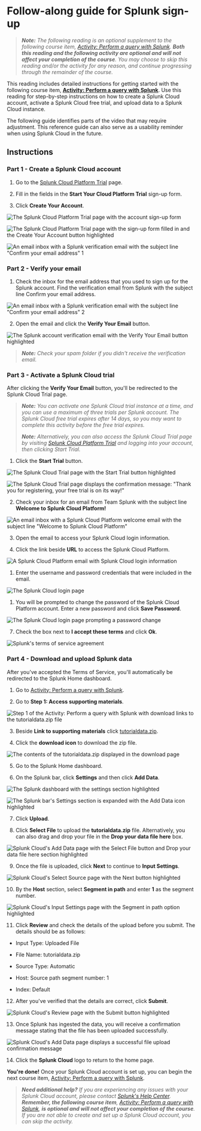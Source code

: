 # Follow-along guide for Splunk sign-up
> ***Note:** The following reading is an optional supplement to the following course item, [Activity: Perform a query with Splunk](/Portfolio%20Activity/Lab%20Activity/Perform%20a%20query%20with%20Splunk/perform-a-query-with-splunk.md). **Both this reading and the following activity are optional and will not affect your completion of the course**. You may choose to skip this reading and/or the activity for any reason, and continue progressing through the remainder of the course.* 

This reading includes detailed instructions for getting started with the following course item, [**Activity: Perform a query with Splunk**](/Portfolio%20Activity/Lab%20Activity/Perform%20a%20query%20with%20Splunk/perform-a-query-with-splunk.md). Use this reading for step-by-step instructions on how to create a Splunk Cloud account, activate a Splunk Cloud free trial, and upload data to a Splunk Cloud instance.

The following guide identifies parts of the video that may require adjustment. This reference guide can also serve as a usability reminder when using Splunk Cloud in the future.

## Instructions

### Part 1 - Create a Splunk Cloud account
1. Go to the [Splunk Cloud Platform Trial](https://www.splunk.com/en_us/download/splunk-cloud.html) page.
   
2. Fill in the fields in the **Start Your Cloud Platform Trial** sign-up form.
   
3. Click **Create Your Account**.

![The Splunk Cloud Platform Trial page with the account sign-up form](/Detection%20and%20Response/img/the-splunk-cloud-platform-trial-page-with-the-account-sign-up-form.png)

![The Splunk Cloud Platform Trial page with the sign-up form filled in and the  Create Your Account button highlighted](/Detection%20and%20Response/img/the-splunk-cloud-platform-trial-page-with-the-sign-up-form-filled-in-and-the-create-your-account-button-highlighted.png)

![An email inbox with a Splunk verification email with the subject line &quot;Confirm your email address&quot; 1](/Detection%20and%20Response/img/an-email-inbox-with-a-splunk-verification-email-with-the-subject-line-confirm-your-email-address-1.png)

### Part 2 - Verify your email
1. Check the inbox for the email address that you used to sign up for the Splunk account. Find the verification email from Splunk with the subject line Confirm your email address. 

![An email inbox with a Splunk verification email with the subject line &quot;Confirm your email address&quot; 2](/Detection%20and%20Response/img/an-email-inbox-with-a-splunk-verification-email-with-the-subject-line-confirm-your-email-address-2.png)

2. Open the email and click the **Verify Your Email** button.

![The Splunk account verification email with the Verify Your Email button highlighted](/Detection%20and%20Response/img/The%20Splunk%20account%20verification%20email%20with%20the%20Verify%20Your%20Email%20button%20highlighted.png)

> ***Note:** Check your spam folder if you didn't receive the verification email.*

### Part 3 - Activate a Splunk Cloud trial
After clicking the **Verify Your Email** button, you'll be redirected to the Splunk Cloud Trial page. 

> ***Note:** You can activate one Splunk Cloud trial instance at a time, and you can use a maximum of three trials per Splunk account. The Splunk Cloud free trial expires after 14 days, so  you may want to complete this activity before the free trial expires.*
>
> ***Note:** Alternatively, you can also access the Splunk Cloud Trial page by visiting [Splunk Cloud Platform Trial](https://www.splunk.com/en_us/download/splunk-cloud.html) and logging into your account, then clicking Start Trial.*

1. Click the **Start Trial** button. 

![The Splunk Cloud Trial page with the Start Trial button highlighted](/Detection%20and%20Response/img/the-splunk-cloud-trial-page-with-the-start-trial-button-highlighted.png)

![The Splunk Cloud Trial page displays the confirmation message: &quot;Thank you for registering, your free trial is on its way!&quot;](/Detection%20and%20Response/img/the-splunk-cloud-trial-page-displays-the-confirmation-message-thank-you-for-registering-your-free-trial-is-on-its-way.png)

2. Check your inbox for an email from Team Splunk with the subject line **Welcome to Splunk Cloud Platform!**

![An email inbox with a Splunk Cloud Platform welcome email with the subject line &quot;Welcome to Splunk Cloud Platform&quot;](/Detection%20and%20Response/img/an-email-inbox-with-a-splunk-cloud-platform-welcome-email-with-the-subject-line-welcome-to-splunk-cloud-platform.png)

3. Open the email to access your Splunk Cloud login information. 

4. Click the link beside **URL** to access the Splunk Cloud Platform.

![A Splunk Cloud Platform email with Splunk Cloud login information](/Detection%20and%20Response/img/a-splunk-cloud-platform-email-with-splunk-cloud-login-information.png)

1. Enter the username and password credentials that were included in the email.

![The Splunk Cloud login page](/Detection%20and%20Response/img/the-splunk-cloud-login-page.png)

1. You will be prompted to change the password of the Splunk Cloud Platform account. Enter a new password and click **Save Password**.

![The Splunk Cloud login page prompting a password change](/Detection%20and%20Response/img/the-splunk-cloud-login-page-prompting-a-password-change.png)

7. Check the box next to **I accept these terms** and click **Ok**. 

![Splunk's terms of service agreement](/Detection%20and%20Response/img/splunk-s-terms-of-service-agreement.png)

### Part 4 - Download and upload Splunk data
After you've accepted the Terms of Service, you'll automatically be redirected to the Splunk Home dashboard.

1. Go to [Activity: Perform a query with Splunk](/Portfolio%20Activity/Lab%20Activity/Perform%20a%20query%20with%20Splunk/perform-a-query-with-splunk.md).

2. Go to **Step 1: Access supporting materials**.

![Step 1 of the Activity: Perform a query with Splunk with download links to the tutorialdata.zip file](/Detection%20and%20Response/img/step-1-of-the-activity-perform-a-query-with-splunk-with-download-links-to-the-tutorialdata-zip-file.png)

3. Beside **Link to supporting materials** click [tutorialdata.zip](https://drive.google.com/file/d/1nDz_DZB4ADbD4tvaDa54_l1FoT_jtVy4/view?usp=share_link).

4. Click the **download icon** to download the zip file.

![The contents of the tutorialdata.zip displayed in the download page](/Detection%20and%20Response/img/the-contents-of-the-tutorialdata-zip-displayed-in-the-download-page.png)

5. Go to the Splunk Home dashboard.

6. On the Splunk bar, click **Settings** and then click **Add Data**.

![The Splunk dashboard with the settings section highlighted](/Detection%20and%20Response/img/the-splunk-dashboard-with-the-settings-section-highlighted.png)

![The Splunk bar's Settings section is expanded with the Add Data icon highlighted](/Detection%20and%20Response/img/the-splunk-bar-s-settings-section-is-expanded-with-the-add-data-icon-highlighted.png)

7. Click **Upload**.

8. Click **Select File** to upload the **tutorialdata.zip** file. Alternatively, you can also drag and drop your file in the **Drop your data file here** box.

![Splunk Cloud's Add Data page with the Select File button and Drop your data file here section highlighted](/Detection%20and%20Response/img/splunk-cloud-s-add-data-page-with-the-select-file-button-and-drop-your-data-file-here-section-highlighted.png)

9. Once the file is uploaded, click **Next** to continue to **Input Settings**.

![Splunk Cloud's Select Source page with the Next button highlighted](/Detection%20and%20Response/img/splunk-cloud-s-select-source-page-with-the-next-button-highlighted.png)

10. By the **Host** section, select **Segment in path** and enter **1** as the segment number.

![Splunk Cloud's Input Settings page with the Segment in path option highlighted](/Detection%20and%20Response/img/splunk-cloud-s-input-settings-page-with-the-segment-in-path-option-highlighted.png)

11. Click **Review** and check the details of the upload before you submit. The details should be as follows:

- Input Type: Uploaded File

- File Name: tutorialdata.zip 

- Source Type: Automatic

- Host: Source path segment number: 1 

- Index: Default

12. After you've verified that the details are correct, click **Submit**.

![Splunk Cloud's Review page with the Submit button highlighted](/Detection%20and%20Response/img/splunk-cloud-s-review-page-with-the-submit-button-highlighted.png)

13. Once Splunk has ingested the data, you will receive a confirmation message stating that the file has been uploaded successfully.

![Splunk Cloud's Add Data page displays a successful file upload confirmation message](/Detection%20and%20Response/img/splunk-cloud-s-add-data-page-displays-a-successful-file-upload-confirmation-message.png)

14. Click the **Splunk Cloud** logo to return to the home page.

**You're done!** Once your Splunk Cloud account is set up, you can begin the next course item, [Activity: Perform a query with Splunk](/Portfolio%20Activity/Lab%20Activity/Perform%20a%20query%20with%20Splunk/perform-a-query-with-splunk.md).

> ***Need additional help?** If you are experiencing any issues with your Splunk Cloud account, please contact 
[Splunk's Help Center](https://www.splunk.com/en_us/about-splunk/contact-us.html). **Remember, the following course item**, [Activity: Perform a query with Splunk](/Portfolio%20Activity/Lab%20Activity/Perform%20a%20query%20with%20Splunk/perform-a-query-with-splunk.md), **is optional and will not affect your completion of the course**. If you are not able to create and set up a Splunk Cloud account, you can skip the activity.*